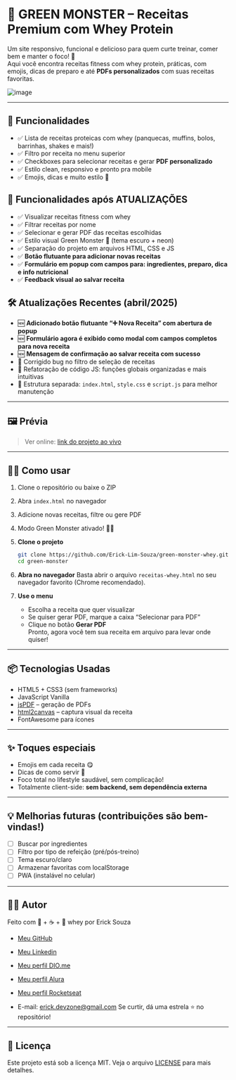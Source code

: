 
# 🐉 GREEN MONSTER – Receitas Premium com Whey Protein

Um site responsivo, funcional e delicioso para quem curte treinar, comer bem e manter o foco! 💪  
Aqui você encontra receitas fitness com whey protein, práticas, com emojis, dicas de preparo e até **PDFs personalizados** com suas receitas favoritas.

![image](https://github.com/user-attachments/assets/435e3382-fb41-45aa-9b2c-e0ca9e325221)

---

## 🚀 Funcionalidades

- ✅ Lista de receitas proteicas com whey (panquecas, muffins, bolos, barrinhas, shakes e mais!)
- ✅ Filtro por receita no menu superior
- ✅ Checkboxes para selecionar receitas e gerar **PDF personalizado**
- ✅ Estilo clean, responsivo e pronto pra mobile
- ✅ Emojis, dicas e muito estilo 💚

## 🚀 Funcionalidades após ATUALIZAÇÕES

- ✅ Visualizar receitas fitness com whey
- ✅ Filtrar receitas por nome
- ✅ Selecionar e gerar PDF das receitas escolhidas
- ✅ Estilo visual Green Monster 💚 (tema escuro + neon)
- ✅ Separação do projeto em arquivos HTML, CSS e JS
- ✅ **Botão flutuante para adicionar novas receitas**
- ✅ **Formulário em popup com campos para: ingredientes, preparo, dica e info nutricional**
- ✅ **Feedback visual ao salvar receita**

## 🛠 Atualizações Recentes (abril/2025)

- 🆕 **Adicionado botão flutuante “➕ Nova Receita” com abertura de popup**
- 🆕 **Formulário agora é exibido como modal com campos completos para nova receita**
- 🆕 **Mensagem de confirmação ao salvar receita com sucesso**
- 🔧 Corrigido bug no filtro de seleção de receitas
- 🧼 Refatoração de código JS: funções globais organizadas e mais intuitivas
- 📁 Estrutura separada: `index.html`, `style.css` e `script.js` para melhor manutenção

---

## 🖼️ Prévia
> Ver online: [link do projeto ao vivo](https://green-monster-receitas.vercel.app/)

---

## 🧑‍🍳 Como usar

1. Clone o repositório ou baixe o ZIP
2. Abra `index.html` no navegador
3. Adicione novas receitas, filtre ou gere PDF
4. Modo Green Monster ativado! 💪🥤

1. **Clone o projeto**
   ```bash
   git clone https://github.com/Erick-Lim-Souza/green-monster-whey.git
   cd green-monster
   ```

2. **Abra no navegador**
   Basta abrir o arquivo `receitas-whey.html` no seu navegador favorito (Chrome recomendado).

3. **Use o menu**
   - Escolha a receita que quer visualizar
   - Se quiser gerar PDF, marque a caixa “Selecionar para PDF”
   - Clique no botão **Gerar PDF**  
   Pronto, agora você tem sua receita em arquivo para levar onde quiser!

---

## 📦 Tecnologias Usadas

- HTML5 + CSS3 (sem frameworks)
- JavaScript Vanilla
- [jsPDF](https://github.com/parallax/jsPDF) – geração de PDFs
- [html2canvas](https://html2canvas.hertzen.com/) – captura visual da receita
- FontAwesome para ícones

---

## ✨ Toques especiais

- Emojis em cada receita 😋
- Dicas de como servir 🧠
- Foco total no lifestyle saudável, sem complicação!
- Totalmente client-side: **sem backend, sem dependência externa**

---

## 💡 Melhorias futuras (contribuições são bem-vindas!)

- [ ] Buscar por ingredientes
- [ ] Filtro por tipo de refeição (pré/pós-treino)
- [ ] Tema escuro/claro
- [ ] Armazenar favoritas com localStorage
- [ ] PWA (instalável no celular)

---

## 👨‍💻 Autor

Feito com 💚 + ☕ + 🥄 whey por
Erick Souza
- [Meu GitHub](https://github.com/Erick-Lim-Souza)
- [Meu Linkedin](https://www.linkedin.com/in/erick-souza-70404686/ "Meu LinKedin")
- [Meu perfil DIO.me](https://www.dio.me/users/erickdelimasouza "Meu perfil DIO.me")
- [Meu perfil Alura](https://cursos.alura.com.br/user/erickdelimasouza)
- [Meu perfil Rocketseat](https://app.rocketseat.com.br/me/ericksouza)

- E-mail: erick.devzone@gmail.com
Se curtir, dá uma estrela ⭐ no repositório!

---

## 📄 Licença

Este projeto está sob a licença MIT. Veja o arquivo [LICENSE](LICENSE) para mais detalhes.
